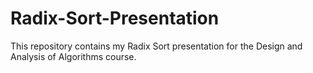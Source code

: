 # Radix-Sort-Presentation
This repository contains my Radix Sort presentation for the Design and Analysis of Algorithms course.
